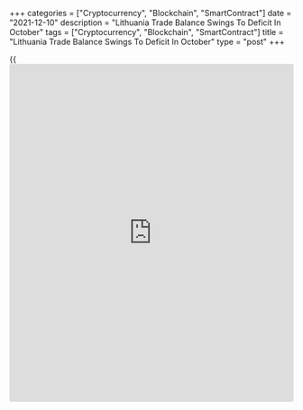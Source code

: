 +++
categories = ["Cryptocurrency", "Blockchain", "SmartContract"]
date = "2021-12-10"
description = "Lithuania Trade Balance Swings To Deficit In October"
tags = ["Cryptocurrency", "Blockchain", "SmartContract"]
title = "Lithuania Trade Balance Swings To Deficit In October"
type = "post"
+++

{{<iframe id="large-banner" src="https://www.bounty.group/#slide=4.0" width="100%" height="600" scrolling="no" style="border: 0px solid rgb(216, 221, 230); border-radius: 3px;">}}

Lithuania's trade balance swung to deficit in October, figures from the
statistical office showed on Friday.

The trade balance registered a deficit of EUR 336.9 million in October
versus a surplus of EUR 31.1 million in the same month last year. In
September, the trade deficit was EUR 248.6 million.

Exports grew 16.4 percent year-on-year in October, after a 17.9 percent
rise in September.

Imports rose 30.1 percent yearly in October, after a 32.7 percent growth
in the previous month.

On a monthly basis, exports gained 2.6 percent in October and imports
increased 5.1 percent.

For comments and feedback [contact](https://www.playgroundfx.com/contact/): editorial@rtt[news](https://www.letsplayfx.com/blog/forex-news-website/).com

[Economic News][1]

 **What parts of the world are seeing the best (and worst) economic
performances lately? Click[here][2] to check out our [Econ Scorecard][2]
and find out! See up-to-the-moment [ranking](https://www.playgroundfx.com/blog/crypto-exchange-ranking/)s for the best and worst
performers in [GDP][3], [unemployment rate][4], [inflation][5] and much
more.**

   1. www.rtt[news](https://www.letsplayfx.com/blog/forex-news-website/).com/Content/EconomicNews.aspx
   2. www.rtt[news](https://www.letsplayfx.com/blog/forex-news-website/).com/economic-scorecard/world-rank/industrial-production/highest-performance.aspx
   3. www.rtt[news](https://www.letsplayfx.com/blog/forex-news-website/).com/economic-scorecard/world-rank/GDP/highest-performance.aspx
   4. www.rtt[news](https://www.letsplayfx.com/blog/forex-news-website/).com/economic-scorecard/world-rank/unemployment-rate/lowest-performance.aspx
   5. www.rtt[news](https://www.letsplayfx.com/blog/forex-news-website/).com/economic-scorecard/world-rank/CPI/highest-performance.aspx